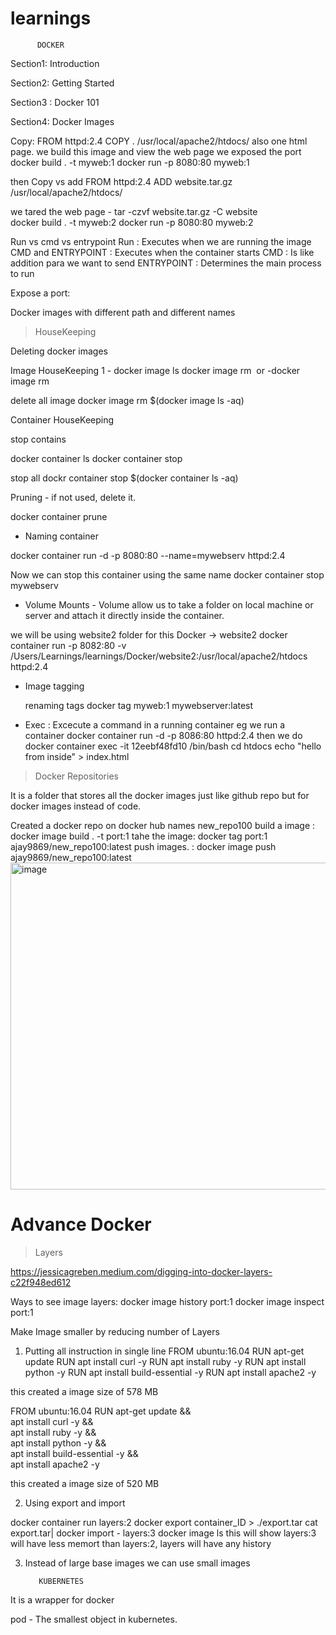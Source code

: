 # learnings

          DOCKER

Section1: Introduction

Section2: Getting Started

Section3 : Docker 101

Section4: Docker Images

Copy: FROM httpd:2.4
COPY . /usr/local/apache2/htdocs/
also one html page.
 we build this image 
 and view the web page we exposed the port
 docker build . -t myweb:1
 docker run -p 8080:80 myweb:1

then Copy vs add
FROM httpd:2.4
ADD website.tar.gz /usr/local/apache2/htdocs/

we tared the web page -    tar -czvf website.tar.gz -C website  
docker build . -t myweb:2 
 docker run -p 8080:80 myweb:2

 Run vs cmd vs entrypoint
 Run : Executes when we are running the image
 CMD and ENTRYPOINT : Executes when the container starts
   CMD : Is like addition para we want to send
   ENTRYPOINT : Determines the main process to run
 
 Expose a port:

 Docker images with different path and different names







> HouseKeeping

Deleting docker images

Image HouseKeeping
1 - docker image ls
docker image rm <image id from above cmd> 
or
-docker image rm <image name>

delete all image
docker image rm $(docker image ls -aq)


Container HouseKeeping

stop contains

docker container ls
docker container stop <container ID>

stop all
dockr container stop $(docker container ls -aq)


Pruning - if not used, delete it. 

docker container prune


- Naming container

docker container run -d -p 8080:80 --name=mywebserv httpd:2.4
 
 Now we can stop this container using the same name
  docker container stop mywebserv



- Volume Mounts - Volume allow us to take a folder on local machine or server and attach it directly inside the container.

 we will be using website2 folder for this  Docker -> website2
    docker container run -p 8082:80 -v  /Users/Learnings/learnings/Docker/website2:/usr/local/apache2/htdocs httpd:2.4

- Image tagging

  renaming tags
  docker tag myweb:1 mywebserver:latest


- Exec : Excecute a command in a running container
  eg we run a container 
   docker container run -d -p 8086:80 httpd:2.4
   then we do
   docker container exec -it 12eebf48fd10 /bin/bash
    cd htdocs
    echo "hello from inside" > index.html     <!-- overwrites index.html with the text "hello from inside" -->



> Docker Repositories 

It is a folder that stores all the docker images just like github repo but for docker images instead of code.

 Created a docker repo on docker hub names new_repo100
 build a image :  docker image build . -t port:1
 tahe the image: docker tag port:1 ajay9869/new_repo100:latest
 push images.  : docker image push ajay9869/new_repo100:latest
 <img width="854" height="523" alt="image" src="https://github.com/user-attachments/assets/45a8dff4-faed-425f-9312-27d10ea0261c" />


 # Advance Docker

 > Layers
  
  https://jessicagreben.medium.com/digging-into-docker-layers-c22f948ed612 

Ways to see image layers:
docker image history port:1
docker image inspect port:1

Make Image smaller by reducing number of Layers
1. Putting all instruction in single line
FROM ubuntu:16.04
RUN apt-get update
RUN apt install curl -y
RUN apt install ruby -y
RUN apt install python -y
RUN apt install build-essential -y
RUN apt install apache2 -y

this created a image size of 578 MB

FROM ubuntu:16.04
RUN apt-get update && \
 apt install curl -y && \
 apt install ruby -y && \
 apt install python -y && \
 apt install build-essential -y && \
 apt install apache2 -y

 this created a image size of 520 MB


2. Using export and import

docker container run layers:2
docker export container_ID > ./export.tar
cat export.tar| docker import - layers:3
docker image ls     this will show layers:3 will have less memort than layers:2, layers will have any history

3. Instead of large base images we can use small images










          KUBERNETES

It is a wrapper for docker

pod - The smallest object in kubernetes.






